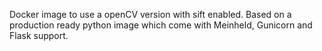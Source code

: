 Docker image to use a openCV version with sift enabled. Based on a production ready python image which come with Meinheld, Gunicorn and Flask support.
